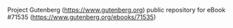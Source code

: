 Project Gutenberg (https://www.gutenberg.org) public repository
for eBook #71535 (https://www.gutenberg.org/ebooks/71535)
